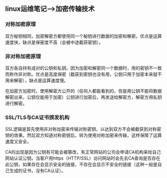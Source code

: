 ## linux运维笔记-->加密传输技术

### 对称加密原理

双方秘钥相同，加密解密方都使用同一个秘钥进行数据的加密和解密。优点是运算速度快，缺点是保密度不高（会被中途截获密钥）。

### 非对称加密原理

双方各自持有成对的公钥和私钥。因为加密和解密同一个数据时，用的密钥不一致而称作非对称。优点是高度保密（截获到密钥也没有用，公钥只用于加密本来就不用来解密），缺点是运算速度慢。

在加密方加密时，使用解密方公开的（任何人都能看到的，但是用公钥不能将数据解密出来，公钥仅能用于加密）公钥进行加密后，再发送给解密方，解密方用私钥进行解密。

### SSL/TLS与CA证书颁发机构

SSL逻辑是首先使用非对称加密来传输对称密钥，以达到双方不会被截获到对称密钥的效果。然后双方知道对称密钥后，转为使用对称加密来传输，这样保障了运算速度又安全。

CA的出现是因为公钥有可能会被篡改，有正常网站的公司会申请CA机构来给自己网站认证公钥。当客户用https（HTTP/SSL）访问网站时会先去CA查询是否存在此公钥，如果存在会显示安全的链接，不存在会显示不安全的链接（这种一般是自己生成的证书，没有CA认证）。